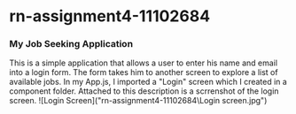# rn-assignment4-11102684

### My Job Seeking Application 
This is a simple application that allows a user to enter his name and email into a login form. The form takes him to another screen to explore a list of available jobs. In my App.js, I imported a "Login" screen which I created in a component folder. Attached to this description is a scrrenshot of the login screen.
![Login Screen]("rn-assignment4-11102684\Login screen.jpg")
